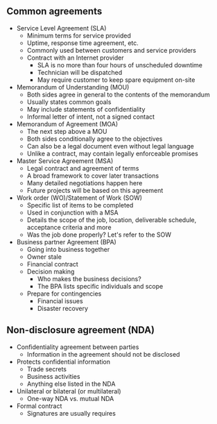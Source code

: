 ## Common agreements
- Service Level Agreement (SLA)
	- Minimum terms for service provided
	- Uptime, response time agreement, etc.
	- Commonly used between customers and service providers
	- Contract with an Internet provider
		- SLA is no more than four hours of unscheduled downtime
		- Technician will be dispatched
		- May require customer to keep spare equipment on-site
- Memorandum of Understanding (MOU)
	- Both sides agree in general to the contents of the memorandum
	- Usually states common goals
	- May include statements of confidentiality
	- Informal letter of intent, not a signed contact
- Memorandum of Agreement (MOA)
	- The next step above a MOU
	- Both sides conditionally agree to the objectives
	- Can also be a legal document even without legal language
	- Unlike a contract, may contain legally enforceable promises
- Master Service Agreement (MSA)
	- Legal contract and agreement of terms
	- A broad framework to cover later transactions
	- Many detailed negotiations happen here
	- Future projects will be based on this agreement
- Work order (WO)/Statement of Work (SOW)
	- Specific list of items to be completed
	- Used in conjunction with a MSA
	- Details the scope of the job, location, deliverable schedule, acceptance criteria and more
	- Was the job done properly? Let's refer to the SOW
- Business partner Agreement (BPA)
	- Going into business together
	- Owner stale
	- Financial contract
	- Decision making
		- Who makes the business decisions?
		- The BPA lists specific individuals and scope
	- Prepare for contingencies
		- Financial issues
		- Disaster recovery
## Non-disclosure agreement (NDA)
- Confidentiality agreement between parties
	- Information in the agreement should not be disclosed
- Protects confidential information
	- Trade secrets
	- Business activities
	- Anything else listed in the NDA
- Unilateral or bilateral (or multilateral)
	- One-way NDA vs. mutual NDA
- Formal contract
	- Signatures are usually requires